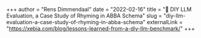 +++
author = "Rens Dimmendaal"
date = "2022-02-16"
title = "📰 DIY LLM Evaluation, a Case Study of Rhyming in ABBA Schema"
slug = "diy-llm-evaluation-a-case-study-of-rhyming-in-abba-schema"
externalLink = "https://xebia.com/blog/lessons-learned-from-a-diy-llm-benchmark/"
+++
